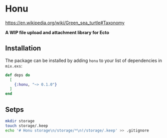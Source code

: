 # Honu

https://en.wikipedia.org/wiki/Green_sea_turtle#Taxonomy

**A WIP file upload and attachment library for Ecto**

## Installation

The package can be installed by adding `honu` to your list of dependencies in `mix.exs`:

```elixir
def deps do
  [
    {:honu, "~> 0.1.0"}
  ]
end
```

## Setps

```bash
mkdir storage
touch storage/.keep
echo '# Honu storage\n/storage/*\n!/storage/.keep' >> .gitignore
```
